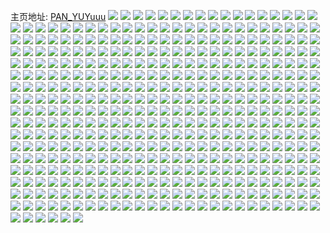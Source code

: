 主页地址: [PAN_YUYuuu](https://weibo.com/u/3779099577) 
![](https://wx4.sinaimg.cn/mw2000/e1407bb9ly1g3daujal6fj20u00u0ajv.jpg) 
![](https://wx4.sinaimg.cn/mw2000/e1407bb9ly1g3crdso4u4j20u00u0jym.jpg) 
![](https://wx4.sinaimg.cn/mw2000/e1407bb9ly1g3crdre08hj20u00u0am7.jpg) 
![](https://wx4.sinaimg.cn/mw2000/e1407bb9ly1g3b9hp21vej20u00u0doz.jpg) 
![](https://wx4.sinaimg.cn/mw2000/e1407bb9ly1g3a7vs78e4j20u00u0h36.jpg) 
![](https://wx4.sinaimg.cn/mw2000/e1407bb9ly1g3a7vra6ivj20u00u0dpb.jpg) 
![](https://wx4.sinaimg.cn/mw2000/e1407bb9ly1g3a7vtcn4gj20u00u0qkb.jpg) 
![](https://wx4.sinaimg.cn/mw2000/e1407bb9ly1g39ux5x4ryj20u00u07fk.jpg) 
![](https://wx4.sinaimg.cn/mw2000/e1407bb9ly1g39ux5mki2j20u00u0qal.jpg) 
![](https://wx4.sinaimg.cn/mw2000/e1407bb9ly1g36gpct5q8j20u01hd4bw.jpg) 
![](https://wx4.sinaimg.cn/mw2000/e1407bb9ly1g33g8r59zoj20u00u0qd4.jpg) 
![](https://wx4.sinaimg.cn/mw2000/e1407bb9ly1g33g8s9ddrj20u00u011n.jpg) 
![](https://wx4.sinaimg.cn/mw2000/e1407bb9ly1g33g8pou1pj20u00u046t.jpg) 
![](https://wx4.sinaimg.cn/mw2000/e1407bb9ly1g33g8qjiyfj20u00u0454.jpg) 
![](https://wx4.sinaimg.cn/mw2000/e1407bb9ly1g2zfs66bl4j213x0u013q.jpg) 
![](https://wx4.sinaimg.cn/mw2000/e1407bb9ly1g2zfs5itryj213x0u0gxj.jpg) 
![](https://wx4.sinaimg.cn/mw2000/e1407bb9ly1g2zfs6w85aj20u013yn7r.jpg) 
![](https://wx4.sinaimg.cn/mw2000/e1407bb9ly1g2zfs4ksu1j21900u0amg.jpg) 
![](https://wx4.sinaimg.cn/mw2000/e1407bb9ly1g2zfs4w9igj20v90g4q69.jpg) 
![](https://wx4.sinaimg.cn/mw2000/e1407bb9ly1g2zfs3uu6tj213z0u0wrn.jpg) 
![](https://wx4.sinaimg.cn/mw2000/e1407bb9ly1g2zfs30ilbj21hc0u0wsf.jpg) 
![](https://wx4.sinaimg.cn/mw2000/e1407bb9ly1g2zfs1jnlrj21hc0u07hq.jpg) 
![](https://wx4.sinaimg.cn/mw2000/e1407bb9ly1g2zfs29as6j213x0u0akx.jpg) 
![](https://wx4.sinaimg.cn/mw2000/e1407bb9ly1g2xmbkc382j20u00u0tk8.jpg) 
![](https://wx4.sinaimg.cn/mw2000/e1407bb9ly1g2xmbjriwoj20u00u0wpl.jpg) 
![](https://wx4.sinaimg.cn/mw2000/e1407bb9ly1g2wmx5ro44j21hc0u0dy5.jpg) 
![](https://wx4.sinaimg.cn/mw2000/e1407bb9ly1g2vg4n71tsj213y0u046n.jpg) 
![](https://wx4.sinaimg.cn/mw2000/e1407bb9ly1g2vg4ogpl2j213y0u0gtt.jpg) 
![](https://wx4.sinaimg.cn/mw2000/e1407bb9ly1g2vg4mql3jj20u00u0jwp.jpg) 
![](https://wx4.sinaimg.cn/mw2000/e1407bb9ly1g2vg4p0c64j20u00u0dro.jpg) 
![](https://wx4.sinaimg.cn/mw2000/e1407bb9ly1g2tog0fzikj20u014012w.jpg) 
![](https://wx4.sinaimg.cn/mw2000/e1407bb9ly1g2sqor3tlxj20u0140aly.jpg) 
![](https://wx4.sinaimg.cn/mw2000/e1407bb9ly1g2s1lkreo6j20u013xaks.jpg) 
![](https://wx4.sinaimg.cn/mw2000/e1407bb9ly1g2s1llga7mj20u00u0wl8.jpg) 
![](https://wx4.sinaimg.cn/mw2000/e1407bb9ly1g2s1ljuqf8j213x0u0qdb.jpg) 
![](https://wx4.sinaimg.cn/mw2000/e1407bb9ly1g2m2dv4fhsj21o02en7wi.jpg) 
![](https://wx4.sinaimg.cn/mw2000/e1407bb9ly1g2m2dtmw7jj22c02c0npe.jpg) 
![](https://wx4.sinaimg.cn/mw2000/e1407bb9ly1g2m2dxvm3pj22c0340e81.jpg) 
![](https://wx4.sinaimg.cn/mw2000/e1407bb9ly1g2jtguhgloj213x0u07g6.jpg) 
![](https://wx4.sinaimg.cn/mw2000/e1407bb9ly1g2jtgvxbghj21hc0u0zv1.jpg) 
![](https://wx4.sinaimg.cn/mw2000/e1407bb9ly1g2jtgtaev5j20kw0f575u.jpg) 
![](https://wx4.sinaimg.cn/mw2000/e1407bb9ly1g2jtgtq7nnj20kw15h0xa.jpg) 
![](https://wx4.sinaimg.cn/mw2000/e1407bb9ly1g2e4aym9rhj213y0u0ai9.jpg) 
![](https://wx4.sinaimg.cn/mw2000/e1407bb9ly1g2e4axujxvj213y0u0thg.jpg) 
![](https://wx4.sinaimg.cn/mw2000/e1407bb9ly1g2e4azopz6j213y0u0n5o.jpg) 
![](https://wx4.sinaimg.cn/mw2000/e1407bb9ly1g2e4b0fhy0j20u0140n31.jpg) 
![](https://wx4.sinaimg.cn/mw2000/e1407bb9ly1g2e4b1mlyej20u0140tkf.jpg) 
![](https://wx4.sinaimg.cn/mw2000/e1407bb9ly1g2e4b2q33ej20u0140jyy.jpg) 
![](https://wx4.sinaimg.cn/mw2000/e1407bb9ly1g2e4b3mq76j20u00u012u.jpg) 
![](https://wx4.sinaimg.cn/mw2000/e1407bb9ly1g2e4b5a2u9j20u0140k2u.jpg) 
![](https://wx4.sinaimg.cn/mw2000/e1407bb9ly1g2e4b69f56j20k00j9427.jpg) 
![](https://wx4.sinaimg.cn/mw2000/e1407bb9ly1g2cmgu0ebqj20u00u078o.jpg) 
![](https://wx4.sinaimg.cn/mw2000/e1407bb9ly1g27qwib5cmj20u013xqf7.jpg) 
![](https://wx4.sinaimg.cn/mw2000/e1407bb9ly1g1wldg5h1ij20u00u0ak8.jpg) 
![](https://wx4.sinaimg.cn/mw2000/e1407bb9ly1g1uzg6zg3hj20qn0qntdk.jpg) 
![](https://wx4.sinaimg.cn/mw2000/e1407bb9ly1g1uzg6pa4pj20u00u0gvi.jpg) 
![](https://wx4.sinaimg.cn/mw2000/e1407bb9ly1g1uzg7bja2j20u00u0wov.jpg) 
![](https://wx4.sinaimg.cn/mw2000/e1407bb9ly1g1uzg7lanfj21400u0aga.jpg) 
![](https://wx4.sinaimg.cn/mw2000/e1407bb9ly1g1u9b0xo58j20u00u0tcq.jpg) 
![](https://wx4.sinaimg.cn/mw2000/e1407bb9ly1g1o3svt39cj20u00u0qay.jpg) 
![](https://wx4.sinaimg.cn/mw2000/e1407bb9ly1g1o3sux6i6j20u00u0gwa.jpg) 
![](https://wx4.sinaimg.cn/mw2000/e1407bb9ly1g1mtd2gyp7j20u00u0gtu.jpg) 
![](https://wx4.sinaimg.cn/mw2000/e1407bb9ly1g1mtd316haj20u00u0wn0.jpg) 
![](https://wx4.sinaimg.cn/mw2000/e1407bb9ly1g1mtd1789ij20u00u010t.jpg) 
![](https://wx4.sinaimg.cn/mw2000/e1407bb9ly1g1mtdjofk5j20kw0zptdd.jpg) 
![](https://wx4.sinaimg.cn/mw2000/e1407bb9ly1g1jy97d5mgj213z0u0wqg.jpg) 
![](https://wx4.sinaimg.cn/mw2000/e1407bb9ly1g1jy987dh8j20u013xn65.jpg) 
![](https://wx4.sinaimg.cn/mw2000/e1407bb9ly1g1jy992bzsj213z0u0alg.jpg) 
![](https://wx4.sinaimg.cn/mw2000/e1407bb9ly1g1hkgqh3icj20u00u0jx0.jpg) 
![](https://wx4.sinaimg.cn/mw2000/e1407bb9ly1g1hkh1w7utj20u00u0tcu.jpg) 
![](https://wx4.sinaimg.cn/mw2000/e1407bb9ly1g1g5w9b8hmj20u00u044z.jpg) 
![](https://wx4.sinaimg.cn/mw2000/e1407bb9ly1g1g5wabc1tj20u00u040m.jpg) 
![](https://wx4.sinaimg.cn/mw2000/e1407bb9ly1g1g5w8pdwaj20u00u0whj.jpg) 
![](https://wx4.sinaimg.cn/mw2000/e1407bb9ly1g1g5way5hcj20u00u0jy6.jpg) 
![](https://wx4.sinaimg.cn/mw2000/e1407bb9ly1g1g5w9yup1j20u00u0juw.jpg) 
![](https://wx4.sinaimg.cn/mw2000/e1407bb9ly1g1g5wc990dj213x0u0q8u.jpg) 
![](https://wx4.sinaimg.cn/mw2000/e1407bb9ly1g1eskkv4twj20u00u0q94.jpg) 
![](https://wx4.sinaimg.cn/mw2000/e1407bb9ly1g1eskm0sijj20u00umtfk.jpg) 
![](https://wx4.sinaimg.cn/mw2000/e1407bb9ly1g1eskn1ygej20u00u0dm8.jpg) 
![](https://wx4.sinaimg.cn/mw2000/e1407bb9ly1g1eskjl7k5j20u00u0jvv.jpg) 
![](https://wx4.sinaimg.cn/mw2000/e1407bb9ly1g1e3jii4a9j20u00u0jxu.jpg) 
![](https://wx4.sinaimg.cn/mw2000/e1407bb9ly1g1e3lpxr9oj20u00u0jz9.jpg) 
![](https://wx4.sinaimg.cn/mw2000/e1407bb9ly1g1e3jsgjquj20u00u0ah0.jpg) 
![](https://wx4.sinaimg.cn/mw2000/e1407bb9ly1g1e3lqk9n7j20kb0dwmxt.jpg) 
![](https://wx4.sinaimg.cn/mw2000/e1407bb9ly1g1e3ls2cf7j20u00u0tdc.jpg) 
![](https://wx4.sinaimg.cn/mw2000/e1407bb9ly1g1e3ltktrxj216g0u0jvu.jpg) 
![](https://wx4.sinaimg.cn/mw2000/e1407bb9ly1g1e3lvs4v4j20u00u00z6.jpg) 
![](https://wx4.sinaimg.cn/mw2000/e1407bb9ly1g1e3lyja8tj20u00u0k0w.jpg) 
![](https://wx4.sinaimg.cn/mw2000/e1407bb9ly1g1e3lnn3j0j20u00u0n2y.jpg) 
![](https://wx4.sinaimg.cn/mw2000/e1407bb9ly1g1cw25w39jj213x0u0wri.jpg) 
![](https://wx4.sinaimg.cn/mw2000/e1407bb9ly1g1cw24ehd1j213x0u0ds2.jpg) 
![](https://wx4.sinaimg.cn/mw2000/e1407bb9ly1g1cw276eyqj20u00u0jzh.jpg) 
![](https://wx4.sinaimg.cn/mw2000/e1407bb9ly1g1cw28u95ij20u00u07f8.jpg) 
![](https://wx4.sinaimg.cn/mw2000/e1407bb9ly1g1aotwmiksj20u00u0wi0.jpg) 
![](https://wx4.sinaimg.cn/mw2000/e1407bb9ly1g1aotvyqe9j20u00u0q59.jpg) 
![](https://wx4.sinaimg.cn/mw2000/e1407bb9ly1g1aotxa2xnj20u00u0n36.jpg) 
![](https://wx4.sinaimg.cn/mw2000/e1407bb9ly1g1aoty5plwj20u00u0agl.jpg) 
![](https://wx4.sinaimg.cn/mw2000/e1407bb9ly1g1a1z4pmu2j21400u0gta.jpg) 
![](https://wx4.sinaimg.cn/mw2000/e1407bb9ly1g18ese4ijfj20u00u010s.jpg) 
![](https://wx4.sinaimg.cn/mw2000/e1407bb9ly1g18esetdgrj20u00u047l.jpg) 
![](https://wx4.sinaimg.cn/mw2000/e1407bb9ly1g16of9ucgqj20u00u0427.jpg) 
![](https://wx4.sinaimg.cn/mw2000/e1407bb9ly1g16of9j9oej20u00u0wmn.jpg) 
![](https://wx4.sinaimg.cn/mw2000/e1407bb9ly1g16ofa2lh8j20u00u0761.jpg) 
![](https://wx4.sinaimg.cn/mw2000/e1407bb9ly1g16of8wo86j20u00u0q5k.jpg) 
![](https://wx4.sinaimg.cn/mw2000/e1407bb9ly1g16of97xwbj213x0u0thc.jpg) 
![](https://wx4.sinaimg.cn/mw2000/e1407bb9ly1g16ofajsebj20u00u0jwb.jpg) 
![](https://wx4.sinaimg.cn/mw2000/e1407bb9ly1g16ofb08syj20u00u0gnk.jpg) 
![](https://wx4.sinaimg.cn/mw2000/e1407bb9ly1g16ofatbqcj20u00u0jsz.jpg) 
![](https://wx4.sinaimg.cn/mw2000/e1407bb9ly1g16ofa9djvj20u00u0gnp.jpg) 
![](https://wx4.sinaimg.cn/mw2000/e1407bb9ly1g14p4y2bwwj20u00u0779.jpg) 
![](https://wx4.sinaimg.cn/mw2000/e1407bb9ly1g14p4quufhj20u00u0ad3.jpg) 
![](https://wx4.sinaimg.cn/mw2000/e1407bb9ly1g14k6eawrkj21hb0u0h1n.jpg) 
![](https://wx4.sinaimg.cn/mw2000/e1407bb9ly1g14k789859j20u0140wrq.jpg) 
![](https://wx4.sinaimg.cn/mw2000/e1407bb9ly1g14k772av7j21400u0ne7.jpg) 
![](https://wx4.sinaimg.cn/mw2000/e1407bb9ly1g14k6g0jdyj213x0u0dos.jpg) 
![](https://wx4.sinaimg.cn/mw2000/e1407bb9ly1g14k6hcj9qj213x0u0ai4.jpg) 
![](https://wx4.sinaimg.cn/mw2000/e1407bb9ly1g14k6k6ritj213x0u011p.jpg) 
![](https://wx4.sinaimg.cn/mw2000/e1407bb9ly1g14k6m78n5j21hb0u0nfx.jpg) 
![](https://wx4.sinaimg.cn/mw2000/e1407bb9ly1g14k6iapqpj20u013x11z.jpg) 
![](https://wx4.sinaimg.cn/mw2000/e1407bb9ly1g14k7kxtiuj21hb0u01ay.jpg) 
![](https://wx4.sinaimg.cn/mw2000/e1407bb9ly1g105tbg3w4j20u00u0wn0.jpg) 
![](https://wx4.sinaimg.cn/mw2000/e1407bb9ly1g105tc86g1j20u00u07cj.jpg) 
![](https://wx4.sinaimg.cn/mw2000/e1407bb9ly1g0ykhad259j20u01sznat.jpg) 
![](https://wx4.sinaimg.cn/mw2000/e1407bb9ly1g0ykhipa54j20u013xdq2.jpg) 
![](https://wx4.sinaimg.cn/mw2000/e1407bb9ly1g0wpvdnatxj20u00u043g.jpg) 
![](https://wx4.sinaimg.cn/mw2000/e1407bb9ly1g0wpvdzvv7j20k00k074b.jpg) 
![](https://wx4.sinaimg.cn/mw2000/e1407bb9ly1g0wpvebd59j20u00u042h.jpg) 
![](https://wx4.sinaimg.cn/mw2000/e1407bb9ly1g0wpveoeoej20u00u0jur.jpg) 
![](https://wx4.sinaimg.cn/mw2000/e1407bb9ly1g0wpvda2ojj20k00k074b.jpg) 
![](https://wx4.sinaimg.cn/mw2000/e1407bb9ly1g0wpvf19kkj20u00u0q68.jpg) 
![](https://wx4.sinaimg.cn/mw2000/e1407bb9ly1g0wpvfdhlij20u00u0n1g.jpg) 
![](https://wx4.sinaimg.cn/mw2000/e1407bb9ly1g0wpvg22hfj20k00k074b.jpg) 
![](https://wx4.sinaimg.cn/mw2000/e1407bb9ly1g0wpvgsdn4j20u00u0tcw.jpg) 
![](https://wx4.sinaimg.cn/mw2000/e1407bb9ly1g0vbtgvv5lj213x0u043d.jpg) 
![](https://wx4.sinaimg.cn/mw2000/e1407bb9ly1g0vbtfbztuj213x0u0grq.jpg) 
![](https://wx4.sinaimg.cn/mw2000/e1407bb9ly1g0sa1c9x4bj213x0u0dq0.jpg) 
![](https://wx4.sinaimg.cn/mw2000/e1407bb9ly1g0onde3uraj213x0u013v.jpg) 
![](https://wx4.sinaimg.cn/mw2000/e1407bb9ly1g0ond6pa2fj20u00u0q76.jpg) 
![](https://wx4.sinaimg.cn/mw2000/e1407bb9ly1g0n3uu0ysmj20u013xthh.jpg) 
![](https://wx4.sinaimg.cn/mw2000/e1407bb9ly1g0n3uurzc2j20u00u0wmp.jpg) 
![](https://wx4.sinaimg.cn/mw2000/e1407bb9ly1g08ct02jjij227v1o0auf.jpg) 
![](https://wx4.sinaimg.cn/mw2000/e1407bb9ly1g08ct13r7jj227v1o07wh.jpg) 
![](https://wx4.sinaimg.cn/mw2000/e1407bb9ly1g08ct1x1adj227v1o04o4.jpg) 
![](https://wx4.sinaimg.cn/mw2000/e1407bb9ly1g08cszf7a5j227v1o01ke.jpg) 
![](https://wx4.sinaimg.cn/mw2000/e1407bb9ly1g08ct3ulwnj22c02c0x6q.jpg) 
![](https://wx4.sinaimg.cn/mw2000/e1407bb9ly1g08ct4m9ttj227v1o0x0l.jpg) 
![](https://wx4.sinaimg.cn/mw2000/e1407bb9ly1g08ct720qqj20v91vob2e.jpg) 
![](https://wx4.sinaimg.cn/mw2000/e1407bb9ly1g08ct7ok3fj227v1o016s.jpg) 
![](https://wx4.sinaimg.cn/mw2000/e1407bb9ly1g08ct8t2jmj20b40b4aar.jpg) 
![](https://wx4.sinaimg.cn/mw2000/e1407bb9ly1g06vun3jyej20u013z7qp.jpg) 
![](https://wx4.sinaimg.cn/mw2000/e1407bb9gy1g05dts4km5j21o027vb0o.jpg) 
![](https://wx4.sinaimg.cn/mw2000/e1407bb9gy1g05dtr22ifj22c02c0hdu.jpg) 
![](https://wx4.sinaimg.cn/mw2000/e1407bb9ly1g0402mh6srj21sz0u043o.jpg) 
![](https://wx4.sinaimg.cn/mw2000/e1407bb9ly1g0402nppe6j21sz0u0jwa.jpg) 
![](https://wx4.sinaimg.cn/mw2000/e1407bb9ly1g02us0qaehj21vo0v91l1.jpg) 
![](https://wx4.sinaimg.cn/mw2000/e1407bb9ly1g02urxwg6kj21vo0v9b2d.jpg) 
![](https://wx4.sinaimg.cn/mw2000/e1407bb9ly1g01nh9kt0aj21vo0v9kjp.jpg) 
![](https://wx4.sinaimg.cn/mw2000/e1407bb9ly1g01nh6tmvnj21vo0v9u0z.jpg) 
![](https://wx4.sinaimg.cn/mw2000/e1407bb9ly1g01nhfuaqhj21vo0v9hdw.jpg) 
![](https://wx4.sinaimg.cn/mw2000/e1407bb9ly1g01nhdf40rj21vo0v9qv8.jpg) 
![](https://wx4.sinaimg.cn/mw2000/e1407bb9ly1fztlur1qjhj20v60krt96.jpg) 
![](https://wx4.sinaimg.cn/mw2000/e1407bb9ly1fzlfq4l9qdj227v1o0e81.jpg) 
![](https://wx4.sinaimg.cn/mw2000/e1407bb9ly1fzladkamonj22c02c0hdt.jpg) 
![](https://wx4.sinaimg.cn/mw2000/e1407bb9ly1fzgsf6kzjkj227v1o01kx.jpg) 
![](https://wx4.sinaimg.cn/mw2000/e1407bb9ly1fzgsf7ggmej21o01o0qv5.jpg) 
![](https://wx4.sinaimg.cn/mw2000/e1407bb9ly1fzgsf8lcsnj22c02c04qq.jpg) 
![](https://wx4.sinaimg.cn/mw2000/e1407bb9ly1fzgsf5tzxwj22c02c0b29.jpg) 
![](https://wx4.sinaimg.cn/mw2000/e1407bb9ly1fyzf7kw277j20u00u00yp.jpg) 
![](https://wx4.sinaimg.cn/mw2000/e1407bb9ly1fyoywyg8i9j20u00u0dso.jpg) 
![](https://wx4.sinaimg.cn/mw2000/e1407bb9ly1fyoyx5nbmnj20u00u0amv.jpg) 
![](https://wx4.sinaimg.cn/mw2000/e1407bb9ly1fyoyx7mjbej20u00u0dt4.jpg) 
![](https://wx4.sinaimg.cn/mw2000/e1407bb9ly1fyoyxblfyzj20u00u0492.jpg) 
![](https://wx4.sinaimg.cn/mw2000/e1407bb9ly1fyoyxgql1lj20u00u0jty.jpg) 
![](https://wx4.sinaimg.cn/mw2000/e1407bb9ly1fyoywwkyndj20u00u0n80.jpg) 
![](https://wx4.sinaimg.cn/mw2000/e1407bb9ly1fyoyxked8sj20u00u0421.jpg) 
![](https://wx4.sinaimg.cn/mw2000/e1407bb9ly1fyoyxixzioj20u00u0n0v.jpg) 
![](https://wx4.sinaimg.cn/mw2000/e1407bb9ly1fyoyxm6jwnj20u00u0jug.jpg) 
![](https://wx4.sinaimg.cn/mw2000/e1407bb9ly1fyisc45m69j20hu0rv445.jpg) 
![](https://wx4.sinaimg.cn/mw2000/e1407bb9ly1fyisbj09qnj20hu1hi11y.jpg) 
![](https://wx4.sinaimg.cn/mw2000/e1407bb9ly1fyisbpyjrbj20hu1hi7gc.jpg) 
![](https://wx4.sinaimg.cn/mw2000/e1407bb9ly1fyisbwia77j21400u0k0e.jpg) 
![](https://wx4.sinaimg.cn/mw2000/e1407bb9ly1fyiscdligxj20u00u0wkb.jpg) 
![](https://wx4.sinaimg.cn/mw2000/e1407bb9ly1fyischzrghj21400u0gq1.jpg) 
![](https://wx4.sinaimg.cn/mw2000/e1407bb9ly1fyisc7m4rxj21400u0drg.jpg) 
![](https://wx4.sinaimg.cn/mw2000/e1407bb9ly1fyiscapos9j20u0140n60.jpg) 
![](https://wx4.sinaimg.cn/mw2000/e1407bb9ly1fyisc192vpj20hu1hitgq.jpg) 
![](https://wx4.sinaimg.cn/mw2000/e1407bb9ly1fya4a56475j20hu0zoq9q.jpg) 
![](https://wx4.sinaimg.cn/mw2000/e1407bb9ly1fya4a202t4j20u00u0486.jpg) 
![](https://wx4.sinaimg.cn/mw2000/e1407bb9ly1fy6e7ga5zzj20zj0qon3m.jpg) 
![](https://wx4.sinaimg.cn/mw2000/e1407bb9ly1fy6e74rsjzj20qo0zkjx9.jpg) 
![](https://wx4.sinaimg.cn/mw2000/e1407bb9ly1fxtt9y5s8ej20qo0qotdd.jpg) 
![](https://wx4.sinaimg.cn/mw2000/e1407bb9ly1fxtt9yktjwj20h40fo0ts.jpg) 
![](https://wx4.sinaimg.cn/mw2000/e1407bb9ly1fxptf21gz6j21o027ve81.jpg) 
![](https://wx4.sinaimg.cn/mw2000/e1407bb9ly1fxptezfgcjj21o01o04qs.jpg) 
![](https://wx4.sinaimg.cn/mw2000/e1407bb9ly1fxptf11ckaj22c02c0hdu.jpg) 
![](https://wx4.sinaimg.cn/mw2000/e1407bb9ly1fxlq5pie7dj20qo0qodly.jpg) 
![](https://wx4.sinaimg.cn/mw2000/e1407bb9ly1fxlq5tbvn3j20qo0qon5p.jpg) 
![](https://wx4.sinaimg.cn/mw2000/e1407bb9ly1fxg2re6uxfj20qo0zigtk.jpg) 
![](https://wx4.sinaimg.cn/mw2000/e1407bb9ly1fxg2rgak8cj20qo0qogo0.jpg) 
![](https://wx4.sinaimg.cn/mw2000/e1407bb9ly1fxdic0qvgjj20zi0qo481.jpg) 
![](https://wx4.sinaimg.cn/mw2000/e1407bb9ly1fxdiclfn8yj20zi0qoqb9.jpg) 
![](https://wx4.sinaimg.cn/mw2000/e1407bb9ly1fxdibvd983j20qo0ziail.jpg) 
![](https://wx4.sinaimg.cn/mw2000/e1407bb9ly1fxdicz71gfj20zi0qo120.jpg) 
![](https://wx4.sinaimg.cn/mw2000/e1407bb9ly1fxdic35ligj20qo0qo0wx.jpg) 
![](https://wx4.sinaimg.cn/mw2000/e1407bb9ly1fxdibjhesoj20qo0ziahe.jpg) 
![](https://wx4.sinaimg.cn/mw2000/e1407bb9ly1fxdidk2g53j20qo0zi7by.jpg) 
![](https://wx4.sinaimg.cn/mw2000/e1407bb9ly1fxdidumsl5j20zi0qotf8.jpg) 
![](https://wx4.sinaimg.cn/mw2000/e1407bb9ly1fxdidvqqx3j20c80a5aar.jpg) 
![](https://wx4.sinaimg.cn/mw2000/e1407bb9ly1fx3felngwdj20qo0qotg1.jpg) 
![](https://wx4.sinaimg.cn/mw2000/e1407bb9ly1fx27zidy5xj20zi0qowm1.jpg) 
![](https://wx4.sinaimg.cn/mw2000/e1407bb9ly1fx27zkbtxaj20zk0qojx0.jpg) 
![](https://wx4.sinaimg.cn/mw2000/e1407bb9ly1fx27zjgcfqj20zi0qo7by.jpg) 
![](https://wx4.sinaimg.cn/mw2000/e1407bb9ly1fx27zlut8rj20qo0zkwlg.jpg) 
![](https://wx4.sinaimg.cn/mw2000/e1407bb9ly1fx27zkz2m3j20qo0qo0xf.jpg) 
![](https://wx4.sinaimg.cn/mw2000/e1407bb9ly1fx27zhhkjuj20zk0qoaey.jpg) 
![](https://wx4.sinaimg.cn/mw2000/e1407bb9ly1fx27zmhfshj20qo0zk42m.jpg) 
![](https://wx4.sinaimg.cn/mw2000/e1407bb9ly1fx27zn6y86j20qo0zkn2c.jpg) 
![](https://wx4.sinaimg.cn/mw2000/e1407bb9ly1fx27znx16hj20zk0qotea.jpg) 
![](https://wx4.sinaimg.cn/mw2000/e1407bb9ly1fwus7cjjvmj20zj0qon1u.jpg) 
![](https://wx4.sinaimg.cn/mw2000/e1407bb9ly1fwus7czbqhj20qo0tpgne.jpg) 
![](https://wx4.sinaimg.cn/mw2000/e1407bb9ly1fwsz9h0wzuj20zi0qowks.jpg) 
![](https://wx4.sinaimg.cn/mw2000/e1407bb9ly1fwsz7cgzykj20b408ot9b.jpg) 
![](https://wx4.sinaimg.cn/mw2000/e1407bb9ly1fwn6nbus53j20qo0zj0zh.jpg) 
![](https://wx4.sinaimg.cn/mw2000/e1407bb9ly1fwn6namp9cj20zj0qo0xx.jpg) 
![](https://wx4.sinaimg.cn/mw2000/e1407bb9ly1fwn6ncxalzj20zj0qodlm.jpg) 
![](https://wx4.sinaimg.cn/mw2000/e1407bb9ly1fwn6n84xwhj20qo0zj7bs.jpg) 
![](https://wx4.sinaimg.cn/mw2000/e1407bb9ly1fwm11b15xvj20qo1lrq8p.jpg) 
![](https://wx4.sinaimg.cn/mw2000/e1407bb9ly1fwkr6xg0b0j20qo0qoq3w.jpg) 
![](https://wx4.sinaimg.cn/mw2000/e1407bb9ly1fwfgjmg7vij213y0u0n13.jpg) 
![](https://wx4.sinaimg.cn/mw2000/e1407bb9ly1fwfgjkvvzsj21z41hfkjl.jpg) 
![](https://wx4.sinaimg.cn/mw2000/e1407bb9ly1fwfgjm3p9ij21z41hfhdt.jpg) 
![](https://wx4.sinaimg.cn/mw2000/e1407bb9ly1fwfgjlg4h1j21z41hfb29.jpg) 
![](https://wx4.sinaimg.cn/mw2000/e1407bb9ly1fwfgjmn8d1j21hc0u0wjq.jpg) 
![](https://wx4.sinaimg.cn/mw2000/e1407bb9ly1fwfgjkd9vrj213y0u00wm.jpg) 
![](https://wx4.sinaimg.cn/mw2000/e1407bb9ly1fwfgjn4vbzj21z41hfhdt.jpg) 
![](https://wx4.sinaimg.cn/mw2000/e1407bb9ly1fwfgjo66daj21400u0aey.jpg) 
![](https://wx4.sinaimg.cn/mw2000/e1407bb9ly1fwfgjnstydj21z41hfkjl.jpg) 
![](https://wx4.sinaimg.cn/mw2000/e1407bb9ly1fweolnsneoj20zk0qoajh.jpg) 
![](https://wx4.sinaimg.cn/mw2000/e1407bb9ly1fweol6o9cxj20k00f0abq.jpg) 
![](https://wx4.sinaimg.cn/mw2000/e1407bb9ly1fweolcnuwrj20zj0qojwn.jpg) 
![](https://wx4.sinaimg.cn/mw2000/e1407bb9ly1fw6vqe2scmj20qo0qoq64.jpg) 
![](https://wx4.sinaimg.cn/mw2000/e1407bb9ly1fw6vqh8o6dj20m80m8q4e.jpg) 
![](https://wx4.sinaimg.cn/mw2000/e1407bb9ly1fw6vqi23suj20qo0qowim.jpg) 
![](https://wx4.sinaimg.cn/mw2000/e1407bb9ly1fw6vqcypv8j20qo0zk492.jpg) 
![](https://wx4.sinaimg.cn/mw2000/e1407bb9ly1fw6vqg1d2kj20qo0zkwpa.jpg) 
![](https://wx4.sinaimg.cn/mw2000/e1407bb9ly1fw6vqgs9fxj20qo0qotcc.jpg) 
![](https://wx4.sinaimg.cn/mw2000/e1407bb9ly1fw6vqija0wj20m80m8jt7.jpg) 
![](https://wx4.sinaimg.cn/mw2000/e1407bb9ly1fw6vqjrhymj20qo0qo0z6.jpg) 
![](https://wx4.sinaimg.cn/mw2000/e1407bb9ly1fw6vqkfcowj20fr0ahwgc.jpg) 
![](https://wx4.sinaimg.cn/mw2000/e1407bb9ly1fw5l04t2rcj20zk0qok0o.jpg) 
![](https://wx4.sinaimg.cn/mw2000/e1407bb9ly1fvzpyp2a47j21z41hfhdt.jpg) 
![](https://wx4.sinaimg.cn/mw2000/e1407bb9ly1fvvl7dc6fzj20v90riwgy.jpg) 
![](https://wx4.sinaimg.cn/mw2000/e1407bb9ly1fvu4y1volgj20qo0qoae9.jpg) 
![](https://wx4.sinaimg.cn/mw2000/e1407bb9ly1fvu4y1feqhj20zj0qogt4.jpg) 
![](https://wx4.sinaimg.cn/mw2000/e1407bb9ly1fvu4y2ichjj20zj0qon3m.jpg) 
![](https://wx4.sinaimg.cn/mw2000/e1407bb9ly1fvu4y7kdzwj20qo0zk7kl.jpg) 
![](https://wx4.sinaimg.cn/mw2000/e1407bb9ly1fvu4y46bt8j20qo0qojxo.jpg) 
![](https://wx4.sinaimg.cn/mw2000/e1407bb9ly1fvu4y3kym8j20qo0zkwsk.jpg) 
![](https://wx4.sinaimg.cn/mw2000/e1407bb9ly1fvu4y5nthmj20zj0qotj7.jpg) 
![](https://wx4.sinaimg.cn/mw2000/e1407bb9ly1fvu4y4w41ij20qo0zkn7z.jpg) 
![](https://wx4.sinaimg.cn/mw2000/e1407bb9ly1fvu4y66nmtj20qo0qo41i.jpg) 
![](https://wx4.sinaimg.cn/mw2000/e1407bb9ly1fvsuf39kvgj20xs0qo7a6.jpg) 
![](https://wx4.sinaimg.cn/mw2000/e1407bb9ly1fvsufsnj78j20k00c3myw.jpg) 
![](https://wx4.sinaimg.cn/mw2000/e1407bb9ly1fvriw0bbzxj20zj0qogse.jpg) 
![](https://wx4.sinaimg.cn/mw2000/e1407bb9ly1fvriw2dxisj20zj0qogtn.jpg) 
![](https://wx4.sinaimg.cn/mw2000/e1407bb9ly1fvriw5bn26j20zj0qoah3.jpg) 
![](https://wx4.sinaimg.cn/mw2000/e1407bb9ly1fvriw6yuyvj20qo0qo426.jpg) 
![](https://wx4.sinaimg.cn/mw2000/e1407bb9ly1fvrix83p2zj20zk0qogus.jpg) 
![](https://wx4.sinaimg.cn/mw2000/e1407bb9ly1fvriw99m8aj20qo0zj45a.jpg) 
![](https://wx4.sinaimg.cn/mw2000/e1407bb9ly1fvp7260gbjj20zk0qogtp.jpg) 
![](https://wx4.sinaimg.cn/mw2000/e1407bb9ly1fvp727wy0pj20zj0qon5h.jpg) 
![](https://wx4.sinaimg.cn/mw2000/e1407bb9ly1fvp729mesvj20zj0qoah6.jpg) 
![](https://wx4.sinaimg.cn/mw2000/e1407bb9ly1fvp729ygr7j209q09qt92.jpg) 
![](https://wx4.sinaimg.cn/mw2000/e1407bb9ly1fvjohhake6j20qo1bfgvj.jpg) 
![](https://wx4.sinaimg.cn/mw2000/e1407bb9ly1fvjohe3o87j20qo0qo0wi.jpg) 
![](https://wx4.sinaimg.cn/mw2000/e1407bb9ly1fvjohixtwsj20qo0qo78h.jpg) 
![](https://wx4.sinaimg.cn/mw2000/e1407bb9ly1fvinr7m9aoj20qo0qowky.jpg) 
![](https://wx4.sinaimg.cn/mw2000/e1407bb9ly1fvinr8b3pyj20qo0qogrj.jpg) 
![](https://wx4.sinaimg.cn/mw2000/e1407bb9ly1fvigjrfmzoj20zj0qo7bq.jpg) 
![](https://wx4.sinaimg.cn/mw2000/e1407bb9ly1fvigjspgokj20qo0qodq8.jpg) 
![](https://wx4.sinaimg.cn/mw2000/e1407bb9ly1fvigjtdinfj20qo0qogv0.jpg) 
![](https://wx4.sinaimg.cn/mw2000/e1407bb9ly1fvigju8t0hj20qo0qowp4.jpg) 
![](https://wx4.sinaimg.cn/mw2000/e1407bb9ly1fvigjuvjbnj20qo0qogvd.jpg) 
![](https://wx4.sinaimg.cn/mw2000/e1407bb9ly1fvigjqsq4rj20qo0qo47n.jpg) 
![](https://wx4.sinaimg.cn/mw2000/e1407bb9ly1fvigjvo56jj20qo0qoaj0.jpg) 
![](https://wx4.sinaimg.cn/mw2000/e1407bb9ly1fvigjs062mj20qo0qo796.jpg) 
![](https://wx4.sinaimg.cn/mw2000/e1407bb9ly1fvigjweb22j20qo0qoqal.jpg) 
![](https://wx4.sinaimg.cn/mw2000/e1407bb9ly1fvhdf08v95j20zj0qowko.jpg) 
![](https://wx4.sinaimg.cn/mw2000/e1407bb9ly1fvhdf7mmybj20zj0qo7bm.jpg) 
![](https://wx4.sinaimg.cn/mw2000/e1407bb9ly1fvhdelp7zzj20qo0zkqak.jpg) 
![](https://wx4.sinaimg.cn/mw2000/e1407bb9ly1fvhdev9c98j20qo0qogtk.jpg) 
![](https://wx4.sinaimg.cn/mw2000/e1407bb9ly1fvhdfo4gl4j20qo0qo0ya.jpg) 
![](https://wx4.sinaimg.cn/mw2000/e1407bb9ly1fvhdedmz49j20qo0qojxk.jpg) 
![](https://wx4.sinaimg.cn/mw2000/e1407bb9ly1fvg64cnz31j20zj0qoq8g.jpg) 
![](https://wx4.sinaimg.cn/mw2000/e1407bb9ly1fvg64dc6fej20zj0qoag3.jpg) 
![](https://wx4.sinaimg.cn/mw2000/e1407bb9ly1fvg64dpgpqj20k00joab9.jpg) 
![](https://wx4.sinaimg.cn/mw2000/e1407bb9ly1fveh3uzxprj20zj0qon3b.jpg) 
![](https://wx4.sinaimg.cn/mw2000/e1407bb9ly1fveh3t922yj20qo0zkjzo.jpg) 
![](https://wx4.sinaimg.cn/mw2000/e1407bb9ly1fveh3u9bhuj20qo0zkwqe.jpg) 
![](https://wx4.sinaimg.cn/mw2000/e1407bb9ly1fvdv42mhxyj20zj0qojx3.jpg) 
![](https://wx4.sinaimg.cn/mw2000/e1407bb9ly1fvbr44l6bhj20qo0qo0zn.jpg) 
![](https://wx4.sinaimg.cn/mw2000/e1407bb9ly1fvbr462lg3j20zj0qo45s.jpg) 
![](https://wx4.sinaimg.cn/mw2000/e1407bb9ly1fvbhjfh4muj20zj0qowkg.jpg) 
![](https://wx4.sinaimg.cn/mw2000/e1407bb9ly1fvbhjgpiflj20zj0qojyf.jpg) 
![](https://wx4.sinaimg.cn/mw2000/e1407bb9ly1fvbcfv6qolj20zj0qogrk.jpg) 
![](https://wx4.sinaimg.cn/mw2000/e1407bb9ly1fvbcfwrarkj20zj0qon3i.jpg) 
![](https://wx4.sinaimg.cn/mw2000/e1407bb9ly1fvbcftduiuj20qo0zktlf.jpg) 
![](https://wx4.sinaimg.cn/mw2000/e1407bb9ly1fvbcfxop2bj20qo0qo7ao.jpg) 
![](https://wx4.sinaimg.cn/mw2000/e1407bb9ly1fva8ctgmu5j20qo0zkn6e.jpg) 
![](https://wx4.sinaimg.cn/mw2000/e1407bb9ly1fva8cuawzmj20qo0qoaji.jpg) 
![](https://wx4.sinaimg.cn/mw2000/e1407bb9ly1fva8cvg4xdj20qo0zkang.jpg) 
![](https://wx4.sinaimg.cn/mw2000/e1407bb9ly1fva8cwm396j20qo0qoqat.jpg) 
![](https://wx4.sinaimg.cn/mw2000/e1407bb9ly1fva1m22ghvj20zk0k0gpk.jpg) 
![](https://wx4.sinaimg.cn/mw2000/e1407bb9ly1fva1m1g24jj20zj0qo7ba.jpg) 
![](https://wx4.sinaimg.cn/mw2000/e1407bb9ly1fva1m0krbij20zj0qoteq.jpg) 
![](https://wx4.sinaimg.cn/mw2000/e1407bb9ly1fva1m3qemfj20qo0qoqa9.jpg) 
![](https://wx4.sinaimg.cn/mw2000/e1407bb9ly1fva1m5gb7vj20qo0qoaio.jpg) 
![](https://wx4.sinaimg.cn/mw2000/e1407bb9ly1fva1m4ocokj20qo0qon47.jpg) 
![](https://wx4.sinaimg.cn/mw2000/e1407bb9ly1fva1m6ifq1j20qo0qoqa7.jpg) 
![](https://wx4.sinaimg.cn/mw2000/e1407bb9ly1fva1m2tky3j20qo0qon3a.jpg) 
![](https://wx4.sinaimg.cn/mw2000/e1407bb9ly1fva1m6sslij203c038a9w.jpg) 
![](https://wx4.sinaimg.cn/mw2000/e1407bb9ly1fv85ozqu6xj20zk0qo104.jpg) 
![](https://wx4.sinaimg.cn/mw2000/e1407bb9ly1fv85q0f6ofj217o0qo161.jpg) 
![](https://wx4.sinaimg.cn/mw2000/e1407bb9ly1fv85p16qw6j20zk0qon5z.jpg) 
![](https://wx4.sinaimg.cn/mw2000/e1407bb9ly1fv85oylxbdj20qo0qotdx.jpg) 
![](https://wx4.sinaimg.cn/mw2000/e1407bb9ly1fv85oxj1ihj20zj0qon57.jpg) 
![](https://wx4.sinaimg.cn/mw2000/e1407bb9ly1fv85sxalqzj20qo0zkqa5.jpg) 
![](https://wx4.sinaimg.cn/mw2000/e1407bb9ly1fv6cxum77pj20qo1lrthi.jpg) 
![](https://wx4.sinaimg.cn/mw2000/e1407bb9ly1fv6cxt2sg9j20qo1lr0z2.jpg) 
![](https://wx4.sinaimg.cn/mw2000/e1407bb9ly1fv6cxvoxuxj20qo1lrdl1.jpg) 
![](https://wx4.sinaimg.cn/mw2000/e1407bb9ly1fv3jcym7u2j20qo0zi79x.jpg) 
![](https://wx4.sinaimg.cn/mw2000/e1407bb9ly1fv3jd017jcj20qo0zi0y6.jpg) 
![](https://wx4.sinaimg.cn/mw2000/e1407bb9ly1fv3jd0ua5tj20zj0qoaga.jpg) 
![](https://wx4.sinaimg.cn/mw2000/e1407bb9ly1fv39mq0sxlj20zj0qo7dk.jpg) 
![](https://wx4.sinaimg.cn/mw2000/e1407bb9ly1fv39moczfkj20zj0qowl9.jpg) 
![](https://wx4.sinaimg.cn/mw2000/e1407bb9ly1fv39mn67bmj20qo0qoqa0.jpg) 
![](https://wx4.sinaimg.cn/mw2000/e1407bb9ly1fv39mtdlolj20zi0qo444.jpg) 
![](https://wx4.sinaimg.cn/mw2000/e1407bb9ly1fv39n0cbv1j20zk0qok8u.jpg) 
![](https://wx4.sinaimg.cn/mw2000/e1407bb9ly1fv39n4ef1wj20qo0qon2w.jpg) 
![](https://wx4.sinaimg.cn/mw2000/e1407bb9ly1fuxnjmrr0sj20zj0qowko.jpg) 
![](https://wx4.sinaimg.cn/mw2000/e1407bb9ly1fuxnjm78g2j20zj0qogrz.jpg) 
![](https://wx4.sinaimg.cn/mw2000/e1407bb9ly1fuxnjnfamfj20qo0qodjg.jpg) 
![](https://wx4.sinaimg.cn/mw2000/e1407bb9ly1fuwogn4bwtj20zj0qo45j.jpg) 
![](https://wx4.sinaimg.cn/mw2000/e1407bb9ly1fuwogo90btj20zj0qowlp.jpg) 
![](https://wx4.sinaimg.cn/mw2000/e1407bb9ly1fuwogk8ev0j20qo0zjtfm.jpg) 
![](https://wx4.sinaimg.cn/mw2000/e1407bb9ly1fuwoglnfq8j20zj0qon4l.jpg) 
![](https://wx4.sinaimg.cn/mw2000/e1407bb9ly1fut63larygj20zk0qoaft.jpg) 
![](https://wx4.sinaimg.cn/mw2000/e1407bb9ly1fut63kchhij20zk0qo7as.jpg) 
![](https://wx4.sinaimg.cn/mw2000/e1407bb9ly1fut63lx1jkj20qo0zkgqy.jpg) 
![](https://wx4.sinaimg.cn/mw2000/e1407bb9ly1fut63msouej20zj0qogsy.jpg) 
![](https://wx4.sinaimg.cn/mw2000/e1407bb9ly1fuomv1qeq5j20zj0qo0zp.jpg) 
![](https://wx4.sinaimg.cn/mw2000/e1407bb9ly1fuomv216dpj20gg07saan.jpg) 
![](https://wx4.sinaimg.cn/mw2000/e1407bb9ly1fud2lhuobfj20qo0zjqap.jpg) 
![](https://wx4.sinaimg.cn/mw2000/e1407bb9ly1fud2lja5nzj20qo0zk7fq.jpg) 
![](https://wx4.sinaimg.cn/mw2000/e1407bb9ly1fud2lk8t4qj20zk0qotj2.jpg) 
![](https://wx4.sinaimg.cn/mw2000/e1407bb9ly1fud2lekljgj20zj0qoajl.jpg) 
![](https://wx4.sinaimg.cn/mw2000/e1407bb9ly1fud2lgej37j20qo0qodlj.jpg) 
![](https://wx4.sinaimg.cn/mw2000/e1407bb9ly1fud2llfvqdj20qo0zkjxg.jpg) 
![](https://wx4.sinaimg.cn/mw2000/e1407bb9ly1fu1foqc9gsj21hc1z4npd.jpg) 
![](https://wx4.sinaimg.cn/mw2000/e1407bb9ly1fu16zhzv6hj20qo0zj7b4.jpg) 
![](https://wx4.sinaimg.cn/mw2000/e1407bb9ly1fu16zivm9wj20qo0zkk1x.jpg) 
![](https://wx4.sinaimg.cn/mw2000/e1407bb9ly1fu1702jr1rj20qo0zmn72.jpg) 
![](https://wx4.sinaimg.cn/mw2000/e1407bb9ly1ftztxl2rl0j21hf1z44qp.jpg) 
![](https://wx4.sinaimg.cn/mw2000/e1407bb9ly1ftztxka1ylj21hf1z4b29.jpg) 
![](https://wx4.sinaimg.cn/mw2000/e1407bb9ly1ftombytzmhj21w02io4qv.jpg) 
![](https://wx4.sinaimg.cn/mw2000/e1407bb9ly1ftomc3g2f2j22c03407wj.jpg) 
![](https://wx4.sinaimg.cn/mw2000/e1407bb9ly1ftd8kxefd5j21400u0myj.jpg) 
![](https://wx4.sinaimg.cn/mw2000/e1407bb9ly1ftd8kwbeugj20u0140taj.jpg) 
![](https://wx4.sinaimg.cn/mw2000/e1407bb9ly1ftd8kz6dhvj20u0140mzm.jpg) 
![](https://wx4.sinaimg.cn/mw2000/e1407bb9ly1ftd8kyojjzj21400u041a.jpg) 
![](https://wx4.sinaimg.cn/mw2000/e1407bb9ly1ftd8ky3denj20u0140dij.jpg) 
![](https://wx4.sinaimg.cn/mw2000/e1407bb9ly1ftd8kzlzzjj20l00iigms.jpg) 
![](https://wx4.sinaimg.cn/mw2000/e1407bb9ly1fsyr73p6byj20zk0qoq9x.jpg) 
![](https://wx4.sinaimg.cn/mw2000/e1407bb9ly1fsyr727l4wj20zk0qo49p.jpg) 
![](https://wx4.sinaimg.cn/mw2000/e1407bb9ly1fsuo35uhn8j21hc1z4qv5.jpg) 
![](https://wx4.sinaimg.cn/mw2000/e1407bb9ly1fsuo37adl5j21z41hc1ic.jpg) 
![](https://wx4.sinaimg.cn/mw2000/e1407bb9ly1fsuo3cam3hj20yi1a0x6p.jpg) 
![](https://wx4.sinaimg.cn/mw2000/e1407bb9ly1fsuo39xdbaj21hc1z4b29.jpg) 
![](https://wx4.sinaimg.cn/mw2000/e1407bb9ly1fsqzqihyf0j20v815me81.jpg) 
![](https://wx4.sinaimg.cn/mw2000/e1407bb9ly1fsex7oxd4zj21z41hce82.jpg) 
![](https://wx4.sinaimg.cn/mw2000/e1407bb9ly1fsex7n3wxkj22c0340npe.jpg) 
![](https://wx4.sinaimg.cn/mw2000/e1407bb9ly1fs4tunbsxhj20zk0qohco.jpg) 
![](https://wx4.sinaimg.cn/mw2000/e1407bb9ly1fs4tuovhtpj21z41hc1kx.jpg) 
![](https://wx4.sinaimg.cn/mw2000/e1407bb9ly1fs4tuq5dnfj21hc1z41kx.jpg) 
![](https://wx4.sinaimg.cn/mw2000/e1407bb9ly1fs4tulzo6kj21z41hc1kx.jpg) 
![](https://wx4.sinaimg.cn/mw2000/e1407bb9ly1fs4turhef7j21z41hc1kx.jpg) 
![](https://wx4.sinaimg.cn/mw2000/e1407bb9ly1fs4tuuzfowj22c0340u0z.jpg) 
![](https://wx4.sinaimg.cn/mw2000/e1407bb9ly1fs2auiey8sj22c02c0qv5.jpg) 
![](https://wx4.sinaimg.cn/mw2000/e1407bb9ly1fs0n8qcd3cj23341qihdx.jpg) 
![](https://wx4.sinaimg.cn/mw2000/e1407bb9ly1fs0n88x1c3j21e10wt4qq.jpg) 
![](https://wx4.sinaimg.cn/mw2000/e1407bb9ly1fs0n7tpnfhj23341qiqv9.jpg) 
![](https://wx4.sinaimg.cn/mw2000/e1407bb9ly1fs0n98bp2sj23341qinph.jpg) 
![](https://wx4.sinaimg.cn/mw2000/e1407bb9ly1fs0n9m0r47j23341qix6s.jpg) 
![](https://wx4.sinaimg.cn/mw2000/e1407bb9ly1fs0na557pej23341qix6t.jpg) 
![](https://wx4.sinaimg.cn/mw2000/e1407bb9ly1fs078qo7duj21hc1z4auv.jpg) 
![](https://wx4.sinaimg.cn/mw2000/e1407bb9ly1fs078srygej21z41hc4qp.jpg) 
![](https://wx4.sinaimg.cn/mw2000/e1407bb9ly1fs078v7wprj21hc1z4az3.jpg) 
![](https://wx4.sinaimg.cn/mw2000/e1407bb9ly1fs078xnrfbj21hc1z4x5y.jpg) 
![](https://wx4.sinaimg.cn/mw2000/e1407bb9ly1fs0791od16j21z41hc4qq.jpg) 
![](https://wx4.sinaimg.cn/mw2000/e1407bb9ly1fs079dbi3zj21hc1z4x4m.jpg) 
![](https://wx4.sinaimg.cn/mw2000/e1407bb9ly1fs0793kkefj21hc1z41kx.jpg) 
![](https://wx4.sinaimg.cn/mw2000/e1407bb9ly1fs079ka5n9j21z41hc4qp.jpg) 
![](https://wx4.sinaimg.cn/mw2000/e1407bb9ly1fs079qx3g7j22c02c07wi.jpg) 
![](https://wx4.sinaimg.cn/mw2000/e1407bb9ly1frzhn1nzrlj20qk0zewjo.jpg) 
![](https://wx4.sinaimg.cn/mw2000/e1407bb9ly1frzhn2tc0kj20qk0zetc7.jpg) 
![](https://wx4.sinaimg.cn/mw2000/e1407bb9ly1frzhn3fg6uj20qk0zen1o.jpg) 
![](https://wx4.sinaimg.cn/mw2000/e1407bb9ly1frzhn4jnihj20qk0zeq7q.jpg) 
![](https://wx4.sinaimg.cn/mw2000/e1407bb9ly1frzhn5lq4zj20qk0zewih.jpg) 
![](https://wx4.sinaimg.cn/mw2000/e1407bb9ly1frzhn0szs9j20qk0ze0x0.jpg) 
![](https://wx4.sinaimg.cn/mw2000/e1407bb9ly1frzhn6kkywj20qo0zkagq.jpg) 
![](https://wx4.sinaimg.cn/mw2000/e1407bb9ly1frzhn7bfe3j20qo0zkdln.jpg) 
![](https://wx4.sinaimg.cn/mw2000/e1407bb9ly1frzhn87u7lj20qo0qowkp.jpg) 
![](https://wx4.sinaimg.cn/mw2000/e1407bb9ly1frxa2oafauj20qo0qogrf.jpg) 
![](https://wx4.sinaimg.cn/mw2000/e1407bb9ly1frxa2n4w63j20qo0zktox.jpg) 
![](https://wx4.sinaimg.cn/mw2000/e1407bb9ly1frxa2p2f80j20qo0qodlz.jpg) 
![](https://wx4.sinaimg.cn/mw2000/e1407bb9ly1frgo0w9arcj21hc1z4qq2.jpg) 
![](https://wx4.sinaimg.cn/mw2000/e1407bb9ly1frgo0u1lm9j22c02c07wi.jpg) 
![](https://wx4.sinaimg.cn/mw2000/e1407bb9ly1frgo10ok3qj22c02c0b29.jpg) 
![](https://wx4.sinaimg.cn/mw2000/e1407bb9ly1fr445yrn3vj20qo0qogtr.jpg) 
![](https://wx4.sinaimg.cn/mw2000/e1407bb9ly1fr445xu1i1j20qo0qoq8i.jpg) 
![](https://wx4.sinaimg.cn/mw2000/e1407bb9ly1fqwsfchk05j22c02c01kx.jpg) 
![](https://wx4.sinaimg.cn/mw2000/e1407bb9ly1fqwsf8wvi0j22c02c0kjl.jpg) 
![](https://wx4.sinaimg.cn/mw2000/e1407bb9ly1fqwsfgfp6pj22c02c01kx.jpg) 
